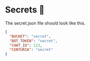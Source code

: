 # Secrets 🔐

The secret.json file should look like this.

```json
{
  "BUCKET": "secret",
  "BOT_TOKEN": "secret",
  "CHAT_ID": 123,
  "CENTURIA": "secret"
}
```
